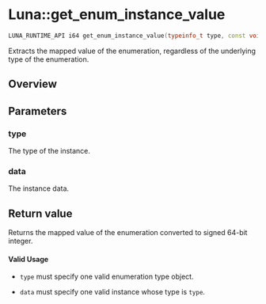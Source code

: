 # Luna::get_enum_instance_value

```c++
LUNA_RUNTIME_API i64 get_enum_instance_value(typeinfo_t type, const void *data)
```

Extracts the mapped value of the enumeration, regardless of the underlying type of the enumeration. 

## Overview


## Parameters
### type
The type of the instance. 

### data
The instance data. 

## Return value
Returns the mapped value of the enumeration converted to signed 64-bit integer. 

#### Valid Usage
* `type` must specify one valid enumeration type object.

* `data` must specify one valid instance whose type is `type`. 

